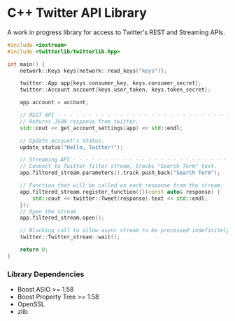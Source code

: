 # C++ Twitter API Library
A work in progress library for access to Twitter's REST and Streaming APIs.
```c++
#include <iostream>
#include <twitterlib/twitterlib.hpp>

int main() {
    network::Keys keys{network::read_keys("keys")};

    twitter::App app{keys.consumer_key, keys.consumer_secret};
    twitter::Account account{keys.user_token, keys.token_secret};

    app.account = account;

    // REST API - - - - - - - - - - - - - - - - - - - - - - - - - - - - - - - -
    // Returns JSON response from twitter.
    std::cout << get_account_settings(app) << std::endl;

    // Update account's status.
    update_status("Hello, Twitter!");

    // Streaming API - - - - - - - - - - - - - - - - - - - - - - - - - - - - - -
    // Connect to Twitter filter stream, tracks "Search Term" text.
    app.filtered_stream.parameters().track.push_back("Search Term");

    // Function that will be called on each response from the stream.
    app.filtered_stream.register_function([](const auto& response) {
        std::cout << twitter::Tweet(response).text << std::endl;
    });
    // Open the stream
    app.filtered_stream.open();

    // Blocking call to allow async stream to be processed indefinitely.
    twitter::Twitter_stream::wait();

    return 0;
}
```

### Library Dependencies
* Boost ASIO >= 1.58
* Boost Property Tree >= 1.58
* OpenSSL
* zlib

